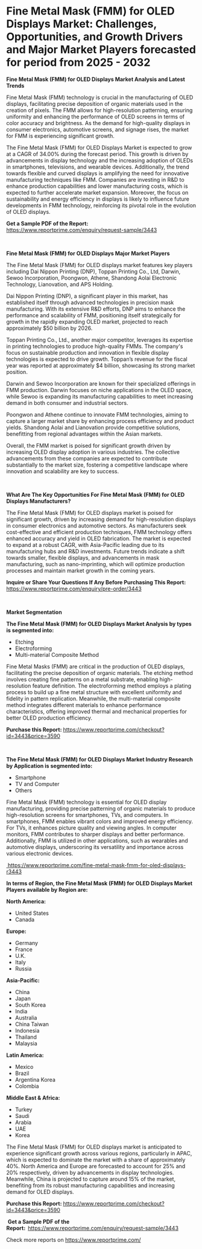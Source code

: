 <p><h1>Fine Metal Mask (FMM) for OLED Displays Market: Challenges, Opportunities, and Growth Drivers and Major Market Players forecasted for period from 2025 - 2032</h1></p><p><strong>Fine Metal Mask (FMM) for OLED Displays Market Analysis and Latest Trends</strong></p>
<p><p>Fine Metal Mask (FMM) technology is crucial in the manufacturing of OLED displays, facilitating precise deposition of organic materials used in the creation of pixels. The FMM allows for high-resolution patterning, ensuring uniformity and enhancing the performance of OLED screens in terms of color accuracy and brightness. As the demand for high-quality displays in consumer electronics, automotive screens, and signage rises, the market for FMM is experiencing significant growth.</p><p>The Fine Metal Mask (FMM) for OLED Displays Market is expected to grow at a CAGR of 34.00% during the forecast period. This growth is driven by advancements in display technology and the increasing adoption of OLEDs in smartphones, televisions, and wearable devices. Additionally, the trend towards flexible and curved displays is amplifying the need for innovative manufacturing techniques like FMM. Companies are investing in R&D to enhance production capabilities and lower manufacturing costs, which is expected to further accelerate market expansion. Moreover, the focus on sustainability and energy efficiency in displays is likely to influence future developments in FMM technology, reinforcing its pivotal role in the evolution of OLED displays.</p></p>
<p><strong>Get a Sample PDF of the Report:&nbsp;</strong> <a href="https://www.reportprime.com/enquiry/request-sample/3443?utm_campaign=2318&utm_medium=2&utm_source=Github&utm_content=ia&utm_term=18032025&utm_id=fine-metal-mask-fmm-for-oled-displays">https://www.reportprime.com/enquiry/request-sample/3443</a></p>
<p>&nbsp;</p>
<p><strong>Fine Metal Mask (FMM) for OLED Displays Major Market Players</strong></p>
<p><p>The Fine Metal Mask (FMM) for OLED displays market features key players including Dai Nippon Printing (DNP), Toppan Printing Co., Ltd, Darwin, Sewoo Incorporation, Poongwon, Athene, Shandong Aolai Electronic Technology, Lianovation, and APS Holding. </p><p>Dai Nippon Printing (DNP), a significant player in this market, has established itself through advanced technologies in precision mask manufacturing. With its extensive R&D efforts, DNP aims to enhance the performance and scalability of FMM, positioning itself strategically for growth in the rapidly expanding OLED market, projected to reach approximately $50 billion by 2026. </p><p>Toppan Printing Co., Ltd., another major competitor, leverages its expertise in printing technologies to produce high-quality FMMs. The company's focus on sustainable production and innovation in flexible display technologies is expected to drive growth. Toppan’s revenue for the fiscal year was reported at approximately $4 billion, showcasing its strong market position.</p><p>Darwin and Sewoo Incorporation are known for their specialized offerings in FMM production. Darwin focuses on niche applications in the OLED space, while Sewoo is expanding its manufacturing capabilities to meet increasing demand in both consumer and industrial sectors.</p><p>Poongwon and Athene continue to innovate FMM technologies, aiming to capture a larger market share by enhancing process efficiency and product yields. Shandong Aolai and Lianovation provide competitive solutions, benefitting from regional advantages within the Asian markets. </p><p>Overall, the FMM market is poised for significant growth driven by increasing OLED display adoption in various industries. The collective advancements from these companies are expected to contribute substantially to the market size, fostering a competitive landscape where innovation and scalability are key to success.</p></p>
<p>&nbsp;</p>
<p><strong>What Are The Key Opportunities For Fine Metal Mask (FMM) for OLED Displays Manufacturers?</strong></p>
<p><p>The Fine Metal Mask (FMM) for OLED displays market is poised for significant growth, driven by increasing demand for high-resolution displays in consumer electronics and automotive sectors. As manufacturers seek cost-effective and efficient production techniques, FMM technology offers enhanced accuracy and yield in OLED fabrication. The market is expected to expand at a robust CAGR, with Asia-Pacific leading due to its manufacturing hubs and R&D investments. Future trends indicate a shift towards smaller, flexible displays, and advancements in mask manufacturing, such as nano-imprinting, which will optimize production processes and maintain market growth in the coming years.</p></p>
<p><strong>Inquire or Share Your Questions If Any Before Purchasing This Report:</strong> <a href="https://www.reportprime.com/enquiry/pre-order/3443?utm_campaign=2318&utm_medium=2&utm_source=Github&utm_content=ia&utm_term=18032025&utm_id=fine-metal-mask-fmm-for-oled-displays">https://www.reportprime.com/enquiry/pre-order/3443</a></p>
<p>&nbsp;</p>
<p><strong>Market Segmentation</strong></p>
<p><strong>The Fine Metal Mask (FMM) for OLED Displays Market Analysis by types is segmented into:</strong></p>
<p><ul><li>Etching</li><li>Electroforming</li><li>Multi-material Composite Method</li></ul></p>
<p><p>Fine Metal Masks (FMM) are critical in the production of OLED displays, facilitating the precise deposition of organic materials. The etching method involves creating fine patterns on a metal substrate, enabling high-resolution feature definition. The electroforming method employs a plating process to build up a fine metal structure with excellent uniformity and fidelity in pattern replication. Meanwhile, the multi-material composite method integrates different materials to enhance performance characteristics, offering improved thermal and mechanical properties for better OLED production efficiency.</p></p>
<p><strong>Purchase this Report:&nbsp;</strong><a href="https://www.reportprime.com/checkout?id=3443&price=3590&utm_campaign=2318&utm_medium=2&utm_source=Github&utm_content=ia&utm_term=18032025&utm_id=fine-metal-mask-fmm-for-oled-displays">https://www.reportprime.com/checkout?id=3443&price=3590</a></p>
<p>&nbsp;</p>
<p><strong>The Fine Metal Mask (FMM) for OLED Displays Market Industry Research by Application is segmented into:</strong></p>
<p><ul><li>Smartphone</li><li>TV and Computer</li><li>Others</li></ul></p>
<p><p>Fine Metal Mask (FMM) technology is essential for OLED display manufacturing, providing precise patterning of organic materials to produce high-resolution screens for smartphones, TVs, and computers. In smartphones, FMM enables vibrant colors and improved energy efficiency. For TVs, it enhances picture quality and viewing angles. In computer monitors, FMM contributes to sharper displays and better performance. Additionally, FMM is utilized in other applications, such as wearables and automotive displays, underscoring its versatility and importance across various electronic devices.</p></p>
<p><a href="https://www.reportprime.com/fine-metal-mask-fmm-for-oled-displays-r3443?utm_campaign=2318&utm_medium=2&utm_source=Github&utm_content=ia&utm_term=18032025&utm_id=fine-metal-mask-fmm-for-oled-displays">&nbsp;https://www.reportprime.com/fine-metal-mask-fmm-for-oled-displays-r3443</a></p>
<p><strong>In terms of Region, the Fine Metal Mask (FMM) for OLED Displays Market Players available by Region are:</strong></p>
<p>
    <p> <strong> North America: </strong>
        <ul>
            <li>United States</li>
            <li>Canada</li>
        </ul>
        </p> 
    <p> <strong> Europe: </strong>
        <ul>
            <li>Germany</li>
            <li>France</li>
            <li>U.K.</li>
            <li>Italy</li>
            <li>Russia</li>
        </ul>
        </p> 
    <p> <strong> Asia-Pacific: </strong>
        <ul>
            <li>China</li>
            <li>Japan</li>
            <li>South Korea</li>
            <li>India</li>
            <li>Australia</li>
            <li>China Taiwan</li>
            <li>Indonesia</li>
            <li>Thailand</li>
            <li>Malaysia</li>
        </ul>
        </p> 
    <p> <strong> Latin America: </strong>
        <ul>
            <li>Mexico</li>
            <li>Brazil</li>
            <li>Argentina Korea</li>
            <li>Colombia</li>
        </ul>
        </p> 
    <p> <strong> Middle East & Africa: </strong>
        <ul>
            <li>Turkey</li>
            <li>Saudi</li>
            <li>Arabia</li>
            <li>UAE</li>
            <li>Korea</li>
        </ul>
    </p>
    </p>
<p><p>The Fine Metal Mask (FMM) for OLED displays market is anticipated to experience significant growth across various regions, particularly in APAC, which is expected to dominate the market with a share of approximately 40%. North America and Europe are forecasted to account for 25% and 20% respectively, driven by advancements in display technologies. Meanwhile, China is projected to capture around 15% of the market, benefiting from its robust manufacturing capabilities and increasing demand for OLED displays.</p></p>
<p><strong>Purchase this Report: </strong><a href="https://www.reportprime.com/checkout?id=3443&price=3590&utm_campaign=2318&utm_medium=2&utm_source=Github&utm_content=ia&utm_term=18032025&utm_id=fine-metal-mask-fmm-for-oled-displays">https://www.reportprime.com/checkout?id=3443&price=3590</a></p>
<p>&nbsp;<strong>Get a Sample PDF of the Report:&nbsp;&nbsp;</strong><a href="https://www.reportprime.com/enquiry/request-sample/3443?utm_campaign=2318&utm_medium=2&utm_source=Github&utm_content=ia&utm_term=18032025&utm_id=fine-metal-mask-fmm-for-oled-displays">https://www.reportprime.com/enquiry/request-sample/3443</a></p>
<p><strong></strong></p>
<p>Check more reports on <a href="https://www.reportprime.com/?utm_campaign=2318&utm_medium=2&utm_source=Github&utm_content=ia&utm_term=18032025&utm_id=fine-metal-mask-fmm-for-oled-displays">https://www.reportprime.com/</a></p>